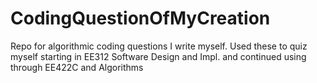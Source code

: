 # CodingQuestionOfMyCreation
Repo for algorithmic coding questions I write myself. Used these to quiz myself starting in EE312 Software Design and Impl. and continued using through EE422C and Algorithms
